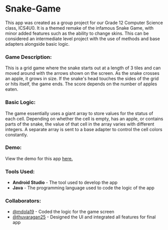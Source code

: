 # Snake-Game
This app was created as a group project for our Grade 12 Computer Science class, ICS4U0. It is a themed remake of the infamous Snake Game, with minor added features such as the ability to change skins. This can be considered an intermediate level project with the use of methods and base adapters alongside basic logic.

### Game Description:
This is a grid game where the snake starts out at a length of 3 tiles and can moved around with the arrows shown on the screen. As the snake crosses an apple, it grows in size. If the snake's head touches the sides of the grid or hits itself, the game ends. The score depends on the number of apples eaten.

### Basic Logic:
The game essentially uses a giant array to store values for the status of each cell. Depending on whether the cell is empty, has an apple, or contains parts of the snake, the value of that cell in the array varies with different integers. A separate array is sent to a base adapter to control the cell colors constantly.

### Demo:
View the demo for this app [here.](https://youtu.be/BOKc90Mj1Ao)

### Tools Used:
- **Android Studio** - The tool used to develop the app
- **Java** - The programming language used to code the logic of the app

### Collaborators:
- [@mdola19](https://github.com/mdola19) - Coded the logic for the game screen
- [@thuvaragan25](https://github.com/thuvaragan25) - Designed the UI and integrated all features for final app

